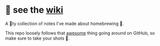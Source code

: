 # 🙈 see the [wiki](https://github.com/ipatch/homebrewing/wiki)

A 💩ty collection of notes I've made about homebrewing 🍺.

This repo loosely follows that [awesome](https://github.com/sindresorhus/awesome) thing going around on GitHub, so make sure to take your shots 💉.
